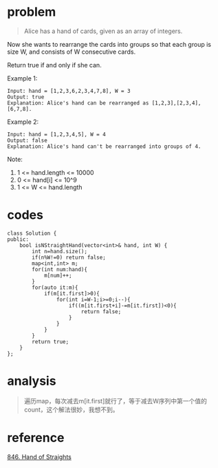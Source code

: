 # problem
>Alice has a hand of cards, given as an array of integers.

Now she wants to rearrange the cards into groups so that each group is size W, and consists of W consecutive cards.

Return true if and only if she can.

Example 1:
```
Input: hand = [1,2,3,6,2,3,4,7,8], W = 3
Output: true
Explanation: Alice's hand can be rearranged as [1,2,3],[2,3,4],[6,7,8].
```
Example 2:
```
Input: hand = [1,2,3,4,5], W = 4
Output: false
Explanation: Alice's hand can't be rearranged into groups of 4.
```
Note:
1. 1 <= hand.length <= 10000
2. 0 <= hand[i] <= 10^9
3. 1 <= W <= hand.length

# codes
```
class Solution {
public:
    bool isNStraightHand(vector<int>& hand, int W) {
        int n=hand.size();
        if(n%W!=0) return false;
        map<int,int> m;
        for(int num:hand){
            m[num]++;
        }
        for(auto it:m){
            if(m[it.first]>0){
                for(int i=W-1;i>=0;i--){
                    if((m[it.first+i]-=m[it.first])<0){
                        return false;
                    }
                }
            }
        }
        return true;
    }
};
```

# analysis
>遍历map，每次减去m[it.first]就行了，等于减去W序列中第一个值的count，这个解法很妙，我想不到。

# reference
[846. Hand of Straights][1]

[1]: https://leetcode.com/problems/hand-of-straights/discuss/135598/C++JavaPython-O(MlogM)-Complexity
